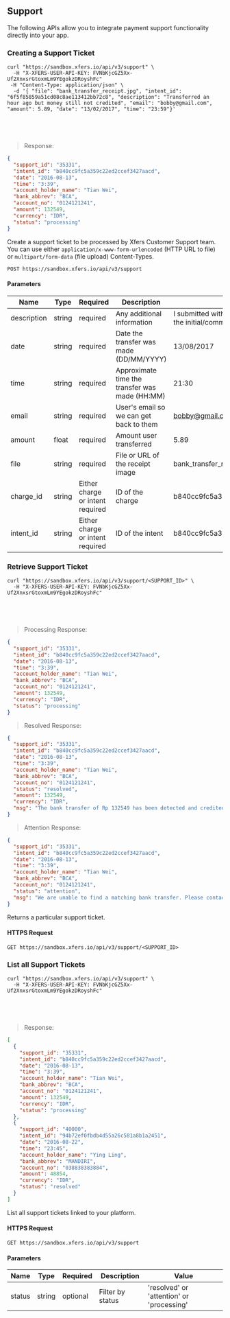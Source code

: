 ## Support

The following APIs allow you to integrate payment support functionality directly into your app.


### Creating a Support Ticket

```shell
curl "https://sandbox.xfers.io/api/v3/support" \
  -H "X-XFERS-USER-API-KEY: FVNbKjcGZ5Xx-Uf2XnxsrGtoxmLm9YEgokzDRoyshFc"
 -H "Content-Type: application/json" \
  -d '{ "file": "bank_transfer_receipt.jpg", "intent_id": "6f5f85859a51cd08c8ae113412bb72c8", "description": "Transferred an hour ago but money still not credited", "email": "bobby@gmail.com", "amount": 5.89, "date": "13/02/2017", "time": "23:59"}'  
```

```php
```

```python
```

```ruby
```

```java
```

> Response:

```json
{
  "support_id": "35331",
  "intent_id": "b840cc9fc5a359c22ed2ccef3427aacd",
  "date": "2016-08-13",
  "time": "3:39",
  "account_holder_name": "Tian Wei",
  "bank_abbrev": "BCA",
  "account_no": "0124121241",
  "amount": 132549,
  "currency": "IDR",
  "status": "processing"
}
```

Create a support ticket to be processed by Xfers Customer Support team.
You can use either `application/x-www-form-urlencoded` (HTTP URL to file) or `multipart/form-data` (file upload) Content-Types.

`POST https://sandbox.xfers.io/api/v3/support`


#### Parameters

Name | Type | Required | Description | Value
---- | ---- | -------- | ----------- | -----
description | string | required | Any additional information | I submitted without contact number in the initial/comments section
date | string | required | Date the transfer was made (DD/MM/YYYY)| 13/08/2017
time | string | required | Approximate time the transfer was made (HH:MM)| 21:30
email | string | required | User's email so we can get back to them | bobby@gmail.com
amount | float | required | Amount user transferred | 5.89
file | string | required | File or URL of the receipt image | bank_transfer_receipt.jpg
charge_id | string | Either charge or intent required | ID of the charge | b840cc9fc5a359c22ed2ccef3427aacd
intent_id | string | Either charge or intent required | ID of the intent | b840cc9fc5a359c22ed2ccef3427aacd

### Retrieve Support Ticket

```shell
curl "https://sandbox.xfers.io/api/v3/support/<SUPPORT_ID>" \
  -H "X-XFERS-USER-API-KEY: FVNbKjcGZ5Xx-Uf2XnxsrGtoxmLm9YEgokzDRoyshFc"
```

```php
```

```python
```

```ruby
```

```java
```

> Processing Response:

```json
{
  "support_id": "35331",
  "intent_id": "b840cc9fc5a359c22ed2ccef3427aacd",
  "date": "2016-08-13",
  "time": "3:39",
  "account_holder_name": "Tian Wei",
  "bank_abbrev": "BCA",
  "account_no": "0124121241",
  "amount": 132549,
  "currency": "IDR",
  "status": "processing"
}
```

> Resolved Response:

```json
{
  "support_id": "35331",
  "intent_id": "b840cc9fc5a359c22ed2ccef3427aacd",
  "date": "2016-08-13",
  "time": "3:39",
  "account_holder_name": "Tian Wei",
  "bank_abbrev": "BCA",
  "account_no": "0124121241",
  "status": "resolved",
  "amount": 132549,
  "currency": "IDR",
  "msg": "The bank transfer of Rp 132549 has been detected and credited into tianwei@xfers.io's account"
}
```


> Attention Response:

```json
{
  "support_id": "35331",
  "intent_id": "b840cc9fc5a359c22ed2ccef3427aacd",
  "date": "2016-08-13",
  "time": "3:39",
  "account_holder_name": "Tian Wei",
  "bank_abbrev": "BCA",
  "account_no": "0124121241",
  "status": "attention",
  "msg": "We are unable to find a matching bank transfer. Please contact support@xfers.io."
}
```

Returns a particular support ticket.

#### HTTPS Request

`GET https://sandbox.xfers.io/api/v3/support/<SUPPORT_ID>`


### List all Support Tickets

```shell
curl "https://sandbox.xfers.io/api/v3/support" \
  -H "X-XFERS-USER-API-KEY: FVNbKjcGZ5Xx-Uf2XnxsrGtoxmLm9YEgokzDRoyshFc"
```

```php
```

```python
```

```ruby
```

```java
```

> Response:

```json
[
  {
    "support_id": "35331",
    "intent_id": "b840cc9fc5a359c22ed2ccef3427aacd",
    "date": "2016-08-13",
    "time": "3:39",
    "account_holder_name": "Tian Wei",
    "bank_abbrev": "BCA",
    "account_no": "0124121241",
    "amount": 132549,
    "currency": "IDR",
    "status": "processing"
  },
  {
    "support_id": "40000",
    "intent_id": "94b72ef0fbdb4d55a26c581a8b1a2451",
    "date": "2016-08-22",
    "time": "23:45",
    "account_holder_name": "Ying Ling",
    "bank_abbrev": "MANDIRI",
    "account_no": "038838383884",
    "amount": 48854,
    "currency": "IDR",
    "status": "resolved"
  }  
]
```

List all support tickets linked to your platform.

#### HTTPS Request

`GET https://sandbox.xfers.io/api/v3/support`


#### Parameters

Name | Type | Required | Description | Value
---- | ---- | -------- | ----------- | -----
status | string | optional | Filter by status | 'resolved' or 'attention' or 'processing'


